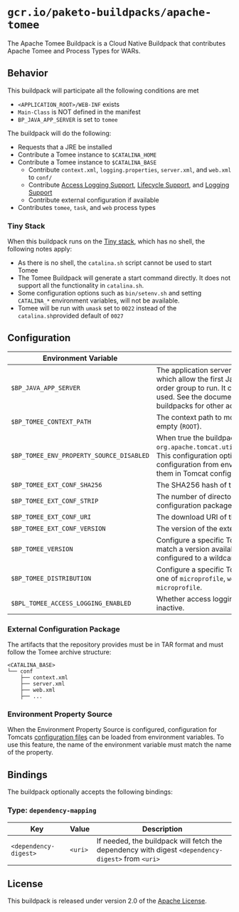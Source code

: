 # `gcr.io/paketo-buildpacks/apache-tomee`
The Apache Tomee Buildpack is a Cloud Native Buildpack that contributes Apache Tomee and Process Types for WARs.

## Behavior
This buildpack will participate all the following conditions are met

* `<APPLICATION_ROOT>/WEB-INF` exists
* `Main-Class` is NOT defined in the manifest
* `BP_JAVA_APP_SERVER` is set to `tomee`

The buildpack will do the following:

* Requests that a JRE be installed
* Contribute a Tomee instance to `$CATALINA_HOME`
* Contribute a Tomee instance to `$CATALINA_BASE`
  * Contribute `context.xml`, `logging.properties`, `server.xml`, and `web.xml` to `conf/`
  * Contribute [Access Logging Support][als], [Lifecycle Support][lcs], and [Logging Support][lgs]
  * Contribute external configuration if available
* Contributes `tomee`, `task`, and `web` process types

### Tiny Stack

When this buildpack runs on the [Tiny stack](https://paketo.io/docs/concepts/stacks/#tiny), which has no shell, the following notes apply:
* As there is no shell, the `catalina.sh` script cannot be used to start Tomee
* The Tomee Buildpack will generate a start command directly. It does not support all the functionality in `catalina.sh`.
* Some configuration options such as `bin/setenv.sh` and setting `CATALINA_*` environment variables, will not be available.
* Tomee will be run with `umask` set to `0022` instead of the `catalina.sh`provided default of `0027`

[als]: https://github.com/cloudfoundry/java-buildpack-support/tree/master/tomcat-access-logging-support
[lcs]: https://github.com/cloudfoundry/java-buildpack-support/tree/master/tomcat-lifecycle-support
[lgs]: https://github.com/cloudfoundry/java-buildpack-support/tree/master/tomcat-logging-support

## Configuration
| Environment Variable | Description
| -------------------- | -----------
| `$BP_JAVA_APP_SERVER` | The application server to use. It defaults to the empty string, which allow the first Java application server in the buildpack order group to run. It can be set to `tomee` to force Tomee to be used. See the documentation for other Java application server buildpacks for other acceptable values. |
| `$BP_TOMEE_CONTEXT_PATH` | The context path to mount the application at.  Defaults to empty (`ROOT`).
| `$BP_TOMEE_ENV_PROPERTY_SOURCE_DISABLED` | When true the buildpack will not configure `org.apache.tomcat.util.digester.EnvironmentPropertySource`. This configuration option is added to support loading configuration from environment variables and referencing them in Tomcat configuration files.
| `$BP_TOMEE_EXT_CONF_SHA256` | The SHA256 hash of the external configuration package
| `$BP_TOMEE_EXT_CONF_STRIP` | The number of directory levels to strip from the external configuration package.  Defaults to `0`.
| `$BP_TOMEE_EXT_CONF_URI` | The download URI of the external configuration package
| `$BP_TOMEE_EXT_CONF_VERSION` | The version of the external configuration package
| `$BP_TOMEE_VERSION` |  Configure a specific Tomee version.  This value must _exactly_ match a version available in the buildpack so typically it would configured to a wildcard such as `9.*`.
| `$BP_TOMEE_DISTRIBUTION` |  Configure a specific Tomee distribution.  This value must be one of `microprofile`, `webprofile`, `plus` or `plume`. Defaults to `microprofile`.
| `$BPL_TOMEE_ACCESS_LOGGING_ENABLED` | Whether access logging should be activated.  Defaults to inactive.

### External Configuration Package
The artifacts that the repository provides must be in TAR format and must follow the Tomee archive structure:

```
<CATALINA_BASE>
└── conf
    ├── context.xml
    ├── server.xml
    ├── web.xml
    ├── ...
```

### Environment Property Source
When the Environment Property Source is configured, configuration for Tomcats [configuration files](https://tomcat.apache.org/tomcat-9.0-doc/config/systemprops.html) can be loaded
from environment variables. To use this feature, the name of the environment variable must match the name of the property.

## Bindings
The buildpack optionally accepts the following bindings:

### Type: `dependency-mapping`
|Key                   | Value   | Description
|----------------------|---------|------------
|`<dependency-digest>` | `<uri>` | If needed, the buildpack will fetch the dependency with digest `<dependency-digest>` from `<uri>`

## License
This buildpack is released under version 2.0 of the [Apache License][a].

[a]: http://www.apache.org/licenses/LICENSE-2.0

